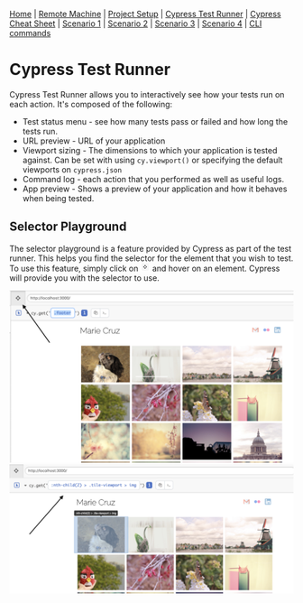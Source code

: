 [Home](/README.md) |
[Remote Machine](https://rdp.devopsplayground.com/#/) |
[Project Setup](project-setup.md) |
[Cypress Test Runner](cypress-test-runner.md) |
[Cypress Cheat Sheet](cheat-sheet.md) |
[Scenario 1](scenario1.md) |
[Scenario 2](scenario2.md) |
[Scenario 3](scenario3.md) |
[Scenario 4](scenario4.md) |
[CLI commands](cli-commands.md)

# Cypress Test Runner

Cypress Test Runner allows you to interactively see how your tests run on each action. It's composed of the following:

- Test status menu - see how many tests pass or failed and how long the tests run.
- URL preview - URL of your application
- Viewport sizing - The dimensions to which your application is tested against. Can be set with using `cy.viewport()` or specifying the default viewports on `cypress.json`
- Command log - each action that you performed as well as useful logs.
- App preview - Shows a preview of your application and how it behaves when being tested.

## Selector Playground

The selector playground is a feature provided by Cypress as part of the test runner. This helps you find the selector for the element that you wish to test. To use this feature, simply click on
![](/images/selector-playground.png) and hover on an element. Cypress will provide you with the selector to use.

![](/images/selector-playground-1.png)
![](/images/selector-playground-2.png)
